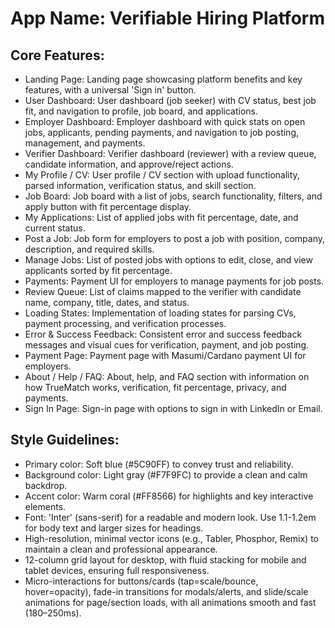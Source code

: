 # **App Name**: Verifiable Hiring Platform

## Core Features:

- Landing Page: Landing page showcasing platform benefits and key features, with a universal 'Sign in' button.
- User Dashboard: User dashboard (job seeker) with CV status, best job fit, and navigation to profile, job board, and applications.
- Employer Dashboard: Employer dashboard with quick stats on open jobs, applicants, pending payments, and navigation to job posting, management, and payments.
- Verifier Dashboard: Verifier dashboard (reviewer) with a review queue, candidate information, and approve/reject actions.
- My Profile / CV: User profile / CV section with upload functionality, parsed information, verification status, and skill section.
- Job Board: Job board with a list of jobs, search functionality, filters, and apply button with fit percentage display.
- My Applications: List of applied jobs with fit percentage, date, and current status.
- Post a Job: Job form for employers to post a job with position, company, description, and required skills.
- Manage Jobs: List of posted jobs with options to edit, close, and view applicants sorted by fit percentage.
- Payments: Payment UI for employers to manage payments for job posts.
- Review Queue: List of claims mapped to the verifier with candidate name, company, title, dates, and status.
- Loading States: Implementation of loading states for parsing CVs, payment processing, and verification processes.
- Error & Success Feedback: Consistent error and success feedback messages and visual cues for verification, payment, and job posting.
- Payment Page: Payment page with Masumi/Cardano payment UI for employers.
- About / Help / FAQ: About, help, and FAQ section with information on how TrueMatch works, verification, fit percentage, privacy, and payments.
- Sign In Page: Sign-in page with options to sign in with LinkedIn or Email.

## Style Guidelines:

- Primary color: Soft blue (#5C90FF) to convey trust and reliability.
- Background color: Light gray (#F7F9FC) to provide a clean and calm backdrop.
- Accent color: Warm coral (#FF8566) for highlights and key interactive elements.
- Font: 'Inter' (sans-serif) for a readable and modern look. Use 1.1-1.2em for body text and larger sizes for headings.
- High-resolution, minimal vector icons (e.g., Tabler, Phosphor, Remix) to maintain a clean and professional appearance.
- 12-column grid layout for desktop, with fluid stacking for mobile and tablet devices, ensuring full responsiveness.
- Micro-interactions for buttons/cards (tap=scale/bounce, hover=opacity), fade-in transitions for modals/alerts, and slide/scale animations for page/section loads, with all animations smooth and fast (180–250ms).